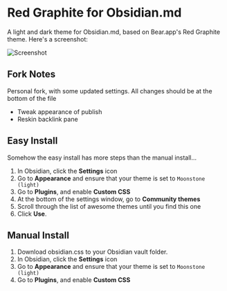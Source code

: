 # Red Graphite for Obsidian.md
A light and dark theme for Obsidian.md, based on Bear.app's Red Graphite theme. Here's a screenshot:

![Screenshot](./screenshot05.png)

## Fork Notes
Personal fork, with some updated settings. All changes should be at the bottom of the file

- Tweak appearance of publish
- Reskin backlink pane

## Easy Install
Somehow the easy install has more steps than the manual install... 
1. In Obsidian, click the **Settings** icon
1. Go to **Appearance** and ensure that your theme is set to `Moonstone (light)`
1. Go to **Plugins**, and enable **Custom CSS**
1. At the bottom of the settings window, go to **Community themes**
1. Scroll through the list of awesome themes until you find this one
1. Click **Use**.

## Manual Install
1. Download obsidian.css to your Obsidian vault folder.
1. In Obsidian, click the **Settings** icon
1. Go to **Appearance** and ensure that your theme is set to `Moonstone (light)`
1. Go to **Plugins**, and enable **Custom CSS**


